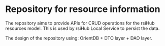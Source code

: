 # Repository for resource information

The repository aims to provide APIs for CRUD operations for the rsiHub resources model. This is used by rsiHub Local Service to persist the data. 

The design of the repository using:  OrientDB + DTO layer + DAO layer.
